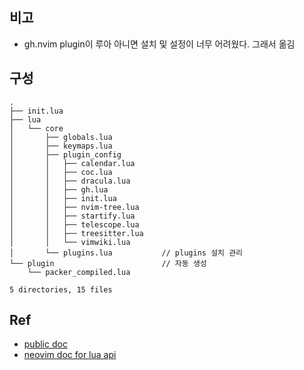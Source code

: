 ## 비고
- gh.nvim plugin이 루아 아니면 설치 및 설정이 너무 어려웠다. 그래서 옮김

## 구성
```
.
├── init.lua
├── lua
│   └── core
│       ├── globals.lua
│       ├── keymaps.lua
│       ├── plugin_config
│       │   ├── calendar.lua
│       │   ├── coc.lua
│       │   ├── dracula.lua
│       │   ├── gh.lua
│       │   ├── init.lua
│       │   ├── nvim-tree.lua
│       │   ├── startify.lua
│       │   ├── telescope.lua
│       │   ├── treesitter.lua
│       │   └── vimwiki.lua
│       └── plugins.lua           // plugins 설치 관리
└── plugin                        // 자동 생성
    └── packer_compiled.lua

5 directories, 15 files
```

## Ref

- [public doc](!https://www.lua.org/manual/5.3/)
- [neovim doc for lua api](!https://neovim.io/doc/user/options.html)

